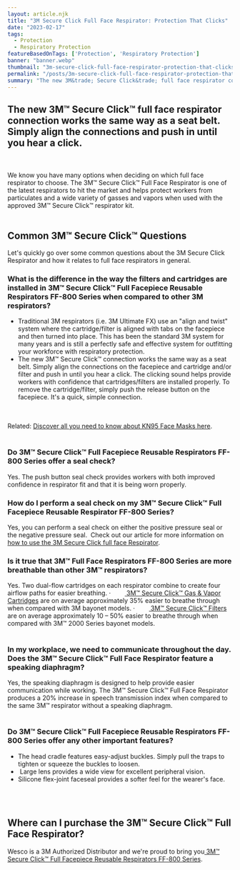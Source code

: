 ```yaml
---
layout: article.njk
title: "3M Secure Click Full Face Respirator: Protection That Clicks"
date: "2023-02-17"
tags:
  - Protection
  - Respiratory Protection
featureBasedOnTags: ['Protection', 'Respiratory Protection']
banner: "banner.webp"
thumbnail: "3m-secure-click-full-face-respirator-protection-that-clicks.webp"
permalink: "/posts/3m-secure-click-full-face-respirator-protection-that-clicks.html"
summary: "The new 3M&trade; Secure Click&trade; full face respirator connection works the same way as a seat belt. Simply align the connections and push in until you hear a click."
---
```


<h2 class="intro">The new 3M&trade; Secure Click&trade; full face respirator connection works the same way as a seat belt. Simply align the connections and push in until you hear a click.</h2>
<br><br>
We know you have many options when deciding on which full face respirator to choose. The 3M&trade; Secure Click&trade; Full Face Respirator is one of the latest respirators to hit the market and helps protect workers from particulates and a wide variety of gasses and vapors when used with the approved 3M&trade; Secure Click&trade; respirator kit.
<br><br>
<h2>Common 3M&trade; Secure Click&trade; Questions</h2>Let's quickly go over some common questions about the 3M Secure Click Respirator and how it relates to full face respirators in general. 
<h3>What is the difference in the way the filters and cartridges are installed in 3M&trade; Secure Click&trade; Full Facepiece Reusable Respirators FF-800 Series when compared to other 3M respirators?</h3>
<ul>
<li>
Traditional 3M respirators (i.e. 3M Ultimate FX) use an "align and twist" system where the cartridge/filter is aligned with tabs on the facepiece and then turned into place. This has been the standard 3M system for many years and is still a perfectly safe and effective system for outfitting your workforce with respiratory protection.
</li>
<li>
The new 3M&trade; Secure Click&trade; connection works the same way as a seat belt. Simply align the connections on the facepiece and cartridge and/or filter and push in until you hear a click. The clicking sound helps provide workers with confidence that cartridges/filters are installed properly. To remove the cartridge/filter, simply push the release button on the facepiece. It's a quick, simple connection.
</li>
</ul>
<br><br>
Related: <a href="https://conney.com/websphere/blog/posts/kn95-face-masks-what-you-need-to-know.html?utm_medium=full-face-respirator&amp;utm_source=Blog&amp;utm_campaign=Conney">Discover all you need to know about KN95 Face Masks here</a>. 
<br><br>
<h3>Do 3M&trade; Secure Click&trade; Full Facepiece Reusable Respirators FF-800 Series offer a seal check?</h3>
Yes. The push button seal check provides workers with both improved confidence in respirator fit and that it is being worn properly.
<h3>How do I perform a seal check on my 3M&trade; Secure Click&trade; Full Facepiece Reusable Respirator FF-800 Series?</h3>
Yes, you can perform a seal check on either the positive pressure seal or the negative pressure seal.  Check out our article for more information on <a href="https://conney.com/websphere/blog/posts/3m-secure-click-respirators.html?utm_medium=full-face-respirator&amp;utm_source=Blog&amp;utm_campaign=Conney">how to use the 3M Secure Click full face Respirator</a>.
<br>
<h3>Is it true that 3M&trade; Full Face Respirators FF-800 Series are more breathable than other 3M&trade; respirators?</h3>
Yes. Two dual-flow cartridges on each respirator combine to create four airflow paths for easier breathing.
·        <a href="https://www.conney.com/style/3m-secure-click-respirator-cartridges?PMWTNO=000000000314353&amp;utm_medium=full-face-respirator&amp;utm_source=Blog&amp;utm_campaign=3M"> 3M&trade; Secure Click&trade; Gas &amp; Vapor Cartridges</a> are on average approximately 35% easier to breathe through when compared with 3M bayonet models.
·        <a href="https://www.conney.com/style/3m-secure-click-respirator-cartridges?PMWTNO=000000000314353&amp;utm_medium=full-face-respirator&amp;utm_source=Blog&amp;utm_campaign=3M"> 3M&trade; Secure Click&trade; Filters</a> are on average approximately 10 – 50% easier to breathe through when compared with 3M&trade; 2000 Series bayonet models.
<br><br>
<h3>In my workplace, we need to communicate throughout the day. Does the 3M&trade; Secure Click&trade; Full Face Respirator feature a speaking diaphragm?</h3>
Yes, the speaking diaphragm is designed to help provide easier communication while working. The 3M&trade; Secure Click&trade; Full Face Respirator produces a 20% increase in speech transmission index when compared to the same 3M&trade; respirator without a speaking diaphragm.
<br><br>
<h3>Do 3M&trade; Secure Click&trade; Full Facepiece Reusable Respirators FF-800 Series offer any other important features?</h3>
<ul>
<li>
The head cradle features easy-adjust buckles. Simply pull the traps to tighten or squeeze the buckles to loosen.
</li>
<li>
 Large lens provides a wide view for excellent peripheral vision.
</li>
<li>
Silicone flex-joint faceseal provides a softer feel for the wearer's face.
</li>
</ul>
<br><br>
<h2>Where can I purchase the 3M&trade; Secure Click&trade; Full Face Respirator?</h2>
Wesco is a 3M Authorized Distributor and we're proud to bring you<a href="https://www.conney.com/style/3m-secure-click-ff-800-series-full-facepiece-reusable-respirator?PMWTNO=000000000314033&amp;utm_medium=full-face-respirator&amp;utm_source=Blog&amp;utm_campaign=3M"> 3M&trade; Secure Click&trade; Full Facepiece Reusable Respirators FF-800 Series</a>.
<br>
